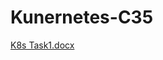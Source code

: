 # Kunernetes-C35

[K8s Task1.docx](https://github.com/user-attachments/files/19906508/K8s.Task1.docx)
